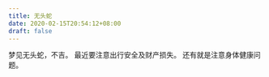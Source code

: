 ```yaml
---
title: 无头蛇
date: 2020-02-15T20:54:12+08:00
draft: false
---
```


梦见无头蛇，不吉。
最近要注意出行安全及财产损失。
还有就是注意身体健康问题。
